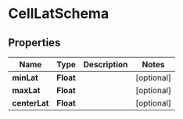 
# CellLatSchema

## Properties
Name | Type | Description | Notes
------------ | ------------- | ------------- | -------------
**minLat** | **Float** |  |  [optional]
**maxLat** | **Float** |  |  [optional]
**centerLat** | **Float** |  |  [optional]




